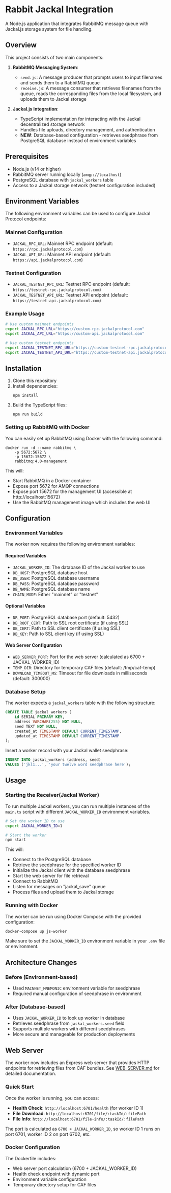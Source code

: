 # Rabbit Jackal Integration

A Node.js application that integrates RabbitMQ message queue with Jackal.js storage system for file handling.

## Overview

This project consists of two main components:

1. **RabbitMQ Messaging System**:

   - `send.js`: A message producer that prompts users to input filenames and sends them to a RabbitMQ queue
   - `receive.js`: A message consumer that retrieves filenames from the queue, reads the corresponding files from the local filesystem, and uploads them to Jackal storage

2. **Jackal.js Integration**:
   - TypeScript implementation for interacting with the Jackal decentralized storage network
   - Handles file uploads, directory management, and authentication
   - **NEW**: Database-based configuration - retrieves seedphrase from PostgreSQL database instead of environment variables

## Prerequisites

- Node.js (v14 or higher)
- RabbitMQ server running locally (`amqp://localhost`)
- PostgreSQL database with `jackal_workers` table
- Access to a Jackal storage network (testnet configuration included)

## Environment Variables

The following environment variables can be used to configure Jackal Protocol endpoints:

### Mainnet Configuration
- `JACKAL_RPC_URL`: Mainnet RPC endpoint (default: `https://rpc.jackalprotocol.com`)
- `JACKAL_API_URL`: Mainnet API endpoint (default: `https://api.jackalprotocol.com`)

### Testnet Configuration
- `JACKAL_TESTNET_RPC_URL`: Testnet RPC endpoint (default: `https://testnet-rpc.jackalprotocol.com`)
- `JACKAL_TESTNET_API_URL`: Testnet API endpoint (default: `https://testnet-api.jackalprotocol.com`)

### Example Usage
```bash
# Use custom mainnet endpoints
export JACKAL_RPC_URL="https://custom-rpc.jackalprotocol.com"
export JACKAL_API_URL="https://custom-api.jackalprotocol.com"

# Use custom testnet endpoints
export JACKAL_TESTNET_RPC_URL="https://custom-testnet-rpc.jackalprotocol.com"
export JACKAL_TESTNET_API_URL="https://custom-testnet-api.jackalprotocol.com"
```

## Installation

1. Clone this repository
2. Install dependencies:
   ```
   npm install
   ```
3. Build the TypeScript files:
   ```
   npm run build
   ```

### Setting up RabbitMQ with Docker

You can easily set up RabbitMQ using Docker with the following command:

```
docker run -d --name rabbitmq \
    -p 5672:5672 \
    -p 15672:15672 \
    rabbitmq:4.0-management
```

This will:

- Start RabbitMQ in a Docker container
- Expose port 5672 for AMQP connections
- Expose port 15672 for the management UI (accessible at http://localhost:15672)
- Use the RabbitMQ management image which includes the web UI

## Configuration

### Environment Variables

The worker now requires the following environment variables:

#### Required Variables
- `JACKAL_WORKER_ID`: The database ID of the Jackal worker to use
- `DB_HOST`: PostgreSQL database host
- `DB_USER`: PostgreSQL database username
- `DB_PASS`: PostgreSQL database password
- `DB_NAME`: PostgreSQL database name
- `CHAIN_MODE`: Either "mainnet" or "testnet"

#### Optional Variables
- `DB_PORT`: PostgreSQL database port (default: 5432)
- `DB_ROOT_CERT`: Path to SSL root certificate (if using SSL)
- `DB_CERT`: Path to SSL client certificate (if using SSL)
- `DB_KEY`: Path to SSL client key (if using SSL)

#### Web Server Configuration
- `WEB_SERVER_PORT`: Port for the web server (calculated as 6700 + JACKAL_WORKER_ID)
- `TEMP_DIR`: Directory for temporary CAF files (default: /tmp/caf-temp)
- `DOWNLOAD_TIMEOUT_MS`: Timeout for file downloads in milliseconds (default: 300000)

### Database Setup

The worker expects a `jackal_workers` table with the following structure:

```sql
CREATE TABLE jackal_workers (
    id SERIAL PRIMARY KEY,
    address VARCHAR(255) NOT NULL,
    seed TEXT NOT NULL,
    created_at TIMESTAMP DEFAULT CURRENT_TIMESTAMP,
    updated_at TIMESTAMP DEFAULT CURRENT_TIMESTAMP
);
```

Insert a worker record with your Jackal wallet seedphrase:

```sql
INSERT INTO jackal_workers (address, seed) 
VALUES ('jkl1...', 'your twelve word seedphrase here');
```

## Usage

### Starting the Receiver(Jackal Worker)

To run multiple Jackal workers, you can run multiple instances of the `main.ts` script with different `JACKAL_WORKER_ID` environment variables.

```bash
# Set the worker ID to use
export JACKAL_WORKER_ID=1

# Start the worker
npm start
```

This will:

- Connect to the PostgreSQL database
- Retrieve the seedphrase for the specified worker ID
- Initialize the Jackal client with the database seedphrase
- Start the web server for file retrieval
- Connect to RabbitMQ
- Listen for messages on "jackal_save" queue
- Process files and upload them to Jackal storage

### Running with Docker

The worker can be run using Docker Compose with the provided configuration:

```bash
docker-compose up js-worker
```

Make sure to set the `JACKAL_WORKER_ID` environment variable in your `.env` file or environment.

## Architecture Changes

### Before (Environment-based)
- Used `MAINNET_MNEMONIC` environment variable for seedphrase
- Required manual configuration of seedphrase in environment

### After (Database-based)
- Uses `JACKAL_WORKER_ID` to look up worker in database
- Retrieves seedphrase from `jackal_workers.seed` field
- Supports multiple workers with different seedphrases
- More secure and manageable for production deployments

## Web Server

The worker now includes an Express web server that provides HTTP endpoints for retrieving files from CAF bundles. See [WEB_SERVER.md](./WEB_SERVER.md) for detailed documentation.

### Quick Start

Once the worker is running, you can access:

- **Health Check**: `http://localhost:6701/health` (for worker ID 1)
- **File Download**: `http://localhost:6701/file/:taskId/:filePath`
- **File Info**: `http://localhost:6701/file-info/:taskId/:filePath`

The port is calculated as `6700 + JACKAL_WORKER_ID`, so worker ID 1 runs on port 6701, worker ID 2 on port 6702, etc.

### Docker Configuration

The Dockerfile includes:
- Web server port calculation (6700 + JACKAL_WORKER_ID)
- Health check endpoint with dynamic port
- Environment variable configuration
- Temporary directory setup for CAF files
